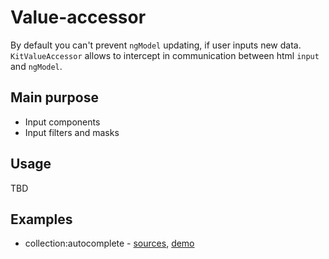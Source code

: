 # Value-accessor

By default you can't prevent `ngModel` updating, if user inputs new data. `KitValueAccessor` allows to intercept in communication between html `input` and `ngModel`.


## Main purpose

* Input components
* Input filters and masks 


## Usage

TBD


## Examples

* collection:autocomplete - [sources](https://github.com/ngx-kit/ngx-kit/tree/master/packages/collection/lib/ui-autocomplete), [demo](http://ngx-kit.com/collection/module/ui-autocomplete)
